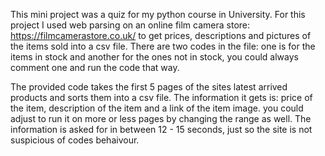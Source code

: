 This mini project was a quiz for my python course in University. For this project I used web 
parsing on an online film camera store: https://filmcamerastore.co.uk/ to get prices, descriptions
and pictures of the items sold into a csv file. There are two codes in the file: one is for the items 
in stock and another for the ones not in stock, you could always comment one and run the code that way.

The provided code takes the first 5 pages of the sites latest arrived products and sorts them into a 
csv file. The information it gets is: price of the item, description of the item  and a link of the 
item image. you could adjust to run it on more or less pages by changing the range as well. The information
is asked for in between 12 - 15 seconds, just so the
site is not suspicious of codes behaivour.


